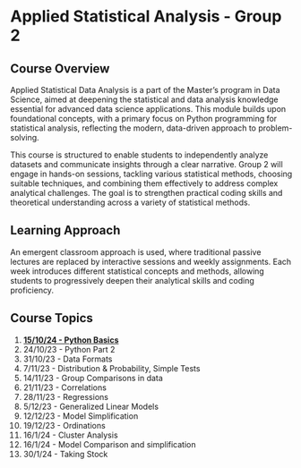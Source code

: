 # Applied Statistical Analysis - Group 2

## Course Overview

Applied Statistical Data Analysis is a part of the Master’s program in Data Science, aimed at deepening the statistical and data analysis knowledge essential for advanced data science applications. This module builds upon foundational concepts, with a primary focus on Python programming for statistical analysis, reflecting the modern, data-driven approach to problem-solving.

This course is structured to enable students to independently analyze datasets and communicate insights through a clear narrative. Group 2 will engage in hands-on sessions, tackling various statistical methods, choosing suitable techniques, and combining them effectively to address complex analytical challenges. The goal is to strengthen practical coding skills and theoretical understanding across a variety of statistical methods.

## Learning Approach

An emergent classroom approach is used, where traditional passive lectures are replaced by interactive sessions and weekly assignments. Each week introduces different statistical concepts and methods, allowing students to progressively deepen their analytical skills and coding proficiency.

## Course Topics

1. **[15/10/24 - Python Basics](https://github.com/TimurSalakhetdinov/Applied-Statistical-Analysis/tree/main/1.%20Python%20Basics)**
2. 24/10/23 - Python Part 2
3. 31/10/23 - Data Formats
4. 7/11/23 - Distribution & Probability, Simple Tests
5. 14/11/23 - Group Comparisons in data
6. 21/11/23 - Correlations
7. 28/11/23 - Regressions
8. 5/12/23 - Generalized Linear Models
9. 12/12/23 - Model Simplification
10. 19/12/23 - Ordinations
11. 16/1/24 - Cluster Analysis
12. 16/1/24 - Model Comparison and simplification
13. 30/1/24 - Taking Stock